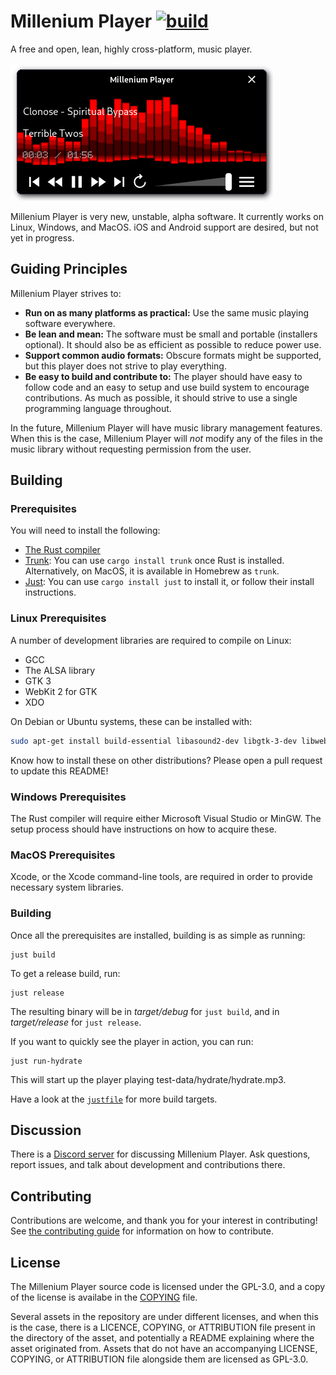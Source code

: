 Millenium Player [![build](https://github.com/jdisanti/millenium-player/actions/workflows/ci.yml/badge.svg)](https://github.com/jdisanti/millenium-player/actions/workflows/ci.yml)
================

A free and open, lean, highly cross-platform, music player.

![Screenshot of Millenium Player](./screenshot.png)

Millenium Player is very new, unstable, alpha software.
It currently works on Linux, Windows, and MacOS. iOS and Android support
are desired, but not yet in progress.

Guiding Principles
------------------

Millenium Player strives to:

- **Run on as many platforms as practical:** Use the same music playing software everywhere.
- **Be lean and mean:** The software must be small and portable (installers optional). It should also be as efficient as possible to reduce power use.
- **Support common audio formats:** Obscure formats might be supported, but this player does not strive to play everything.
- **Be easy to build and contribute to:** The player should have easy to follow code and an easy to setup and use build system to encourage contributions. As much as possible, it should strive to use a single programming language throughout.

In the future, Millenium Player will have music library management features. When this is the case,
Millenium Player will _not_ modify any of the files in the music library without requesting permission
from the user.

Building
--------

### Prerequisites

You will need to install the following:
- [The Rust compiler](https://rustup.rs/)
- [Trunk](https://crates.io/crates/trunk): You can use `cargo install trunk` once Rust is installed. Alternatively,
on MacOS, it is available in Homebrew as `trunk`.
- [Just](https://github.com/casey/just): You can use `cargo install just` to install it, or follow their install instructions.

### Linux Prerequisites

A number of development libraries are required to compile on Linux:
- GCC
- The ALSA library
- GTK 3
- WebKit 2 for GTK
- XDO

On Debian or Ubuntu systems, these can be installed with:

```bash
sudo apt-get install build-essential libasound2-dev libgtk-3-dev libwebkit2gtk-4.1-dev libxdo-dev
```

Know how to install these on other distributions? Please open a pull request to update this README!

### Windows Prerequisites

The Rust compiler will require either Microsoft Visual Studio or MinGW. The setup process should have
instructions on how to acquire these.

### MacOS Prerequisites

Xcode, or the Xcode command-line tools, are required in order to provide necessary system libraries.

### Building

Once all the prerequisites are installed, building is as simple as running:
```
just build
```

To get a release build, run:
```
just release
```

The resulting binary will be in _target/debug_ for `just build`, and in _target/release_ for `just release`.

If you want to quickly see the player in action, you can run:
```
just run-hydrate
```
This will start up the player playing test-data/hydrate/hydrate.mp3.

Have a look at the [`justfile`](./justfile) for more build targets.

Discussion
----------

There is a [Discord server](https://discord.gg/Ga3nV7KHcK) for discussing Millenium Player.
Ask questions, report issues, and talk about development and contributions there.

Contributing
------------

Contributions are welcome, and thank you for your interest in contributing!
See [the contributing guide](./CONTRIBUTING.md) for information on how to contribute.

License
-------

The Millenium Player source code is licensed under the GPL-3.0, and a copy of the license is
availabe in the [COPYING](./COPYING) file.

Several assets in the repository are under different licenses, and when this is the case, there is
a LICENCE, COPYING, or ATTRIBUTION file present in the directory of the asset, and potentially a README
explaining where the asset originated from. Assets that do not have an accompanying LICENSE, COPYING,
or ATTRIBUTION file alongside them are licensed as GPL-3.0.

